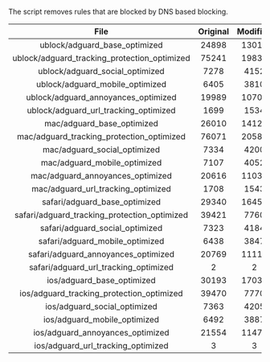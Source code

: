 The script removes rules that are blocked by DNS based blocking.


| File | Original | Modified |
|:----:|:-----:|:-----:|
| ublock/adguard_base_optimized | 24898 | 13010 |
| ublock/adguard_tracking_protection_optimized | 75241 | 19831 |
| ublock/adguard_social_optimized | 7278 | 4152 |
| ublock/adguard_mobile_optimized | 6405 | 3810 |
| ublock/adguard_annoyances_optimized | 19989 | 10706 |
| ublock/adguard_url_tracking_optimized | 1699 | 1534 |
| mac/adguard_base_optimized | 26010 | 14129 |
| mac/adguard_tracking_protection_optimized | 76071 | 20587 |
| mac/adguard_social_optimized | 7334 | 4200 |
| mac/adguard_mobile_optimized | 7107 | 4052 |
| mac/adguard_annoyances_optimized | 20616 | 11035 |
| mac/adguard_url_tracking_optimized | 1708 | 1543 |
| safari/adguard_base_optimized | 29340 | 16451 |
| safari/adguard_tracking_protection_optimized | 39421 | 7760 |
| safari/adguard_social_optimized | 7323 | 4184 |
| safari/adguard_mobile_optimized | 6438 | 3847 |
| safari/adguard_annoyances_optimized | 20769 | 11113 |
| safari/adguard_url_tracking_optimized | 2 | 2 |
| ios/adguard_base_optimized | 30193 | 17038 |
| ios/adguard_tracking_protection_optimized | 39470 | 7770 |
| ios/adguard_social_optimized | 7363 | 4205 |
| ios/adguard_mobile_optimized | 6492 | 3887 |
| ios/adguard_annoyances_optimized | 21554 | 11479 |
| ios/adguard_url_tracking_optimized | 3 | 3 |